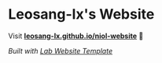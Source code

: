 
# Leosang-lx's Website

Visit **[leosang-lx.github.io/niol-website](https://leosang-lx.github.io/niol-website)** 🚀

_Built with [Lab Website Template](https://greene-lab.gitbook.io/lab-website-template-docs)_

